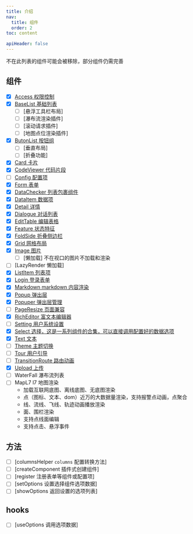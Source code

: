```yaml
---
title: 介绍
nav:
  title: 组件
  order: 2
toc: content

apiHeader: false
---
```


不在此列表的组件可能会被移除，部分组件仍需完善

## 组件

- [x] [Access 权限控制](/components/access)
- [x] [BaseList 基础列表](/components/base-list)
  - [ ] [悬浮工具栏布局]
  - [ ] [瀑布流渲染插件]
  - [ ] [滚动请求插件]
  - [ ] [地图点位渲染插件]
- [x] [ButonList 按钮组](/components/button-list)
  - [ ] [垂直布局]
  - [ ] [折叠功能]
- [x] [Card 卡片](/components/card)
- [x] [CodeViewer 代码片段](/components/code-viewer)
- [ ] [Config 配置项](/components/config)
- [x] [Form 表单](/components/form)
- [x] [DataChecker 列表包裹组件](/components/data-checker)
- [x] [DataItem 数据项](/components/data-item)
- [x] [Detail 详情](/components/detail)
- [x] [Dialogue 对话列表](/components/dialogue)
- [x] [EditTable 编辑表格](/components/edit-table)
- [x] [Feature 状态特征](/components/feature)
- [x] [FoldSide 折叠侧边栏](/components/fold-side)
- [x] [Grid 网格布局](/components/grid)
- [x] [Image 图片](/components/image)
  - [ ] [懒加载] 不在视口的图片不加载和渲染
- [ ] [LazyRender 懒加载]
- [x] [ListItem 列表项](/components/list-item)
- [x] [Login 登录表单](/components/login)
- [x] [Markdown markdown 内容渲染](/components/markdown)
- [x] [Popup 弹出层](/components/popup)
- [x] [Popuper 弹出层管理](/components/popuper)
- [ ] [PageResize 页面兼容](/components/page-resize)
- [x] [RichEditor 富文本编辑器](/components/rich-editor)
- [ ] [Setting 用户系统设置](/components/setting)
- [x] [Select 选择，这是一系列组件的合集，可以直接调用配置好的数据选项](/components/select)
- [x] [Text 文本](/components/text)
- [ ] [Theme 主题切换](/components/theme)
- [ ] [Tour 用户引导](/components/tour)
- [ ] [TransitionRoute 路由动画](/components/transition-route)
- [x] [Upload 上传](/components/upload)
- [ ] WaterFall 瀑布流列表
- [ ] MapL7 l7 地图渲染
  - 加载互联网底图、离线底图、无底图渲染
  - 点（图标、文本、dom）近万的大数据量渲染，支持报警点动画，点聚合
  - 线、流线、飞线、轨迹动画播放渲染
  - 面、围栏渲染
  - 支持点线面编辑
  - 支持点击、悬浮事件

## 方法

- [ ] [columnsHelper `columns` 配置转换方法]
- [ ] [createComponent 插件式创建组件]
- [ ] [register 注册表单等组件或配置项]
- [ ] [setOptions 设置选择组件选项数据]
- [ ] [showOptions 返回设置的选项列表]

## hooks

- [ ] [useOptions 调用选项数据]
